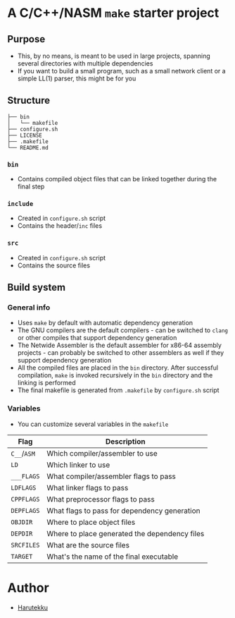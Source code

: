 # A C/C++/NASM `make` starter project
## Purpose
- This, by no means, is meant to be used in large projects,
  spanning several directories with multiple dependencies
- If you want to build a small program, such as a small network client
  or a simple LL(1) parser, this might be for you

## Structure
```
├── bin
│   └── makefile
├── configure.sh
├── LICENSE
├── .makefile
└── README.md
```

### `bin`
- Contains compiled object files that can be linked together during the final step

### `include`
- Created in `configure.sh` script
- Contains the header/`inc` files

### `src`
- Created in `configure.sh` script
- Contains the source files

## Build system
### General info
- Uses `make` by default with automatic dependency generation
- The GNU compilers are the default compilers - can be switched to `clang` or other compiles that support
  dependency generation
- The Netwide Assembler is the default assembler for x86-64 assembly projects - can probably be switched to 
  other assemblers as well if they support dependency generation
- All the compiled files are placed in the `bin` directory. After successful compilation,
  `make` is invoked recursively in the `bin` directory and the linking is performed
- The final makefile is generated from `.makefile` by `configure.sh` script

### Variables
- You can customize several variables in the `makefile`

| Flag           | Description                                   |   
|----------------|-----------------------------------------------|
| `C__`/`ASM`    | Which compiler/assembler to use               |
| `LD`           | Which linker to use                           |
| `___FLAGS`     | What compiler/assembler flags to pass         |
| `LDFLAGS`      | What linker flags to pass                     |
| `CPPFLAGS`     | What preprocessor flags to pass               |
| `DEPFLAGS`     | What flags to pass for dependency generation  |
| `OBJDIR`       | Where to place object files                   |
| `DEPDIR`       | Where to place generated the dependency files |
| `SRCFILES`     | What are the source files                     |
| `TARGET`       | What's the name of the final executable       |

# Author
- [Harutekku](https://github.com/harutekku)